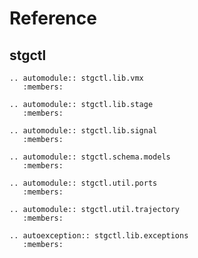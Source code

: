 # Reference

## stgctl

```{eval-rst}
.. automodule:: stgctl.lib.vmx
   :members:
```

```{eval-rst}
.. automodule:: stgctl.lib.stage
   :members:
```

```{eval-rst}
.. automodule:: stgctl.lib.signal
   :members:
```

```{eval-rst}
.. automodule:: stgctl.schema.models
   :members:
```

```{eval-rst}
.. automodule:: stgctl.util.ports
   :members:
```

```{eval-rst}
.. automodule:: stgctl.util.trajectory
   :members:
```

```{eval-rst}
.. autoexception:: stgctl.lib.exceptions
   :members:
```
